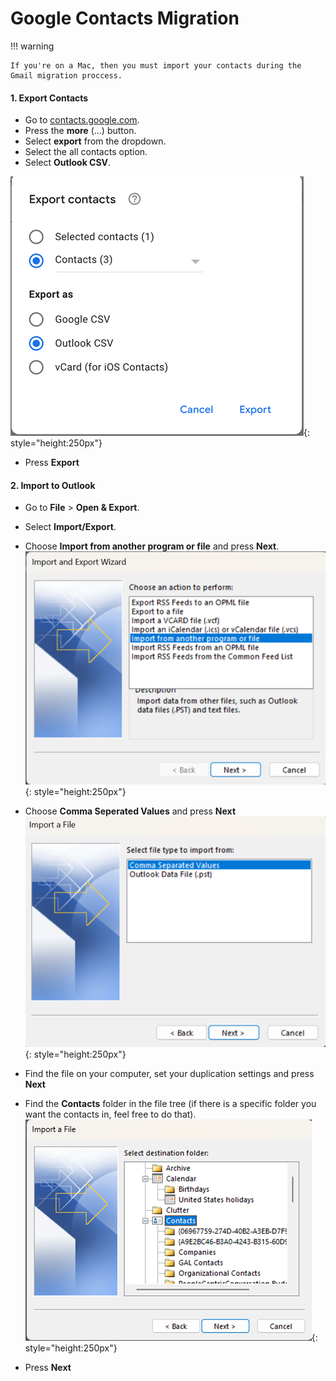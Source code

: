 # Google Contacts Migration
!!! warning

    If you're on a Mac, then you must import your contacts during the Gmail migration proccess.

#### 1. Export Contacts
- Go to [contacts.google.com](https://contacts.google.com).
- Press the **more** (...) button.
- Select **export** from the dropdown.
- Select the all contacts option.
- Select **Outlook CSV**.  

![Alt text](../assets/screenshots/google-contacts-1.png){: style="height:250px"}  

- Press **Export**

#### 2. Import to Outlook
- Go to **File** > **Open & Export**.
- Select **Import/Export**.
- Choose **Import from another program or file** and press **Next**.
![Alt text](../assets/screenshots/google-contacts-2.png){: style="height:250px"}  

- Choose **Comma Seperated Values** and press **Next**  
![Alt text](../assets/screenshots/google-contacts-3.png){: style="height:250px"}  

- Find the file on your computer, set your duplication settings and press **Next**
- Find the **Contacts** folder in the file tree (if there is a specific folder you want the contacts in, feel free to do that).  
![Alt text](../assets/screenshots/google-contacts-4.png){: style="height:250px"}  

- Press **Next**